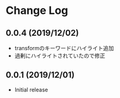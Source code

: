 # Change Log

## 0.0.4 (2019/12/02)

- transformのキーワードにハイライト追加
- 過剰にハイライトされていたので修正

## 0.0.1 (2019/12/01)

- Initial release